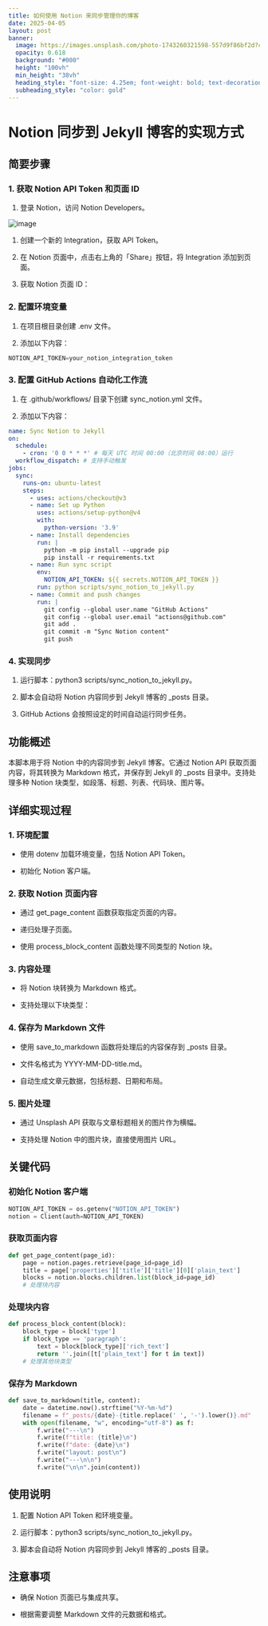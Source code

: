 ```yaml
---
title: 如何使用 Notion 来同步管理你的博客
date: 2025-04-05
layout: post
banner:
  image: https://images.unsplash.com/photo-1743260321598-557d9f86bf2d?crop=entropy&cs=tinysrgb&fit=max&fm=jpg&ixid=M3w2OTIwMzJ8MHwxfHJhbmRvbXx8fHx8fHx8fDE3NDM4MjE4NTh8&ixlib=rb-4.0.3&q=80&w=1080
  opacity: 0.618
  background: "#000"
  height: "100vh"
  min_height: "38vh"
  heading_style: "font-size: 4.25em; font-weight: bold; text-decoration: underline"
  subheading_style: "color: gold"
---
```


# Notion 同步到 Jekyll 博客的实现方式

## 简要步骤

### 1. 获取 Notion API Token 和页面 ID

1. 登录 Notion，访问 Notion Developers。

![image](https://prod-files-secure.s3.us-west-2.amazonaws.com/a7a0cc5a-89b9-4cda-8686-1fba0ca52f40/d19c1afe-dea5-4312-9333-786b0ba83054/image.png?X-Amz-Algorithm=AWS4-HMAC-SHA256&X-Amz-Content-Sha256=UNSIGNED-PAYLOAD&X-Amz-Credential=ASIAZI2LB4663Q3WLW2W%2F20250405%2Fus-west-2%2Fs3%2Faws4_request&X-Amz-Date=20250405T025738Z&X-Amz-Expires=3600&X-Amz-Security-Token=IQoJb3JpZ2luX2VjEKr%2F%2F%2F%2F%2F%2F%2F%2F%2F%2FwEaCXVzLXdlc3QtMiJGMEQCIDD1UpcMwTs%2FYAuSTSO1OR1hlqvFL27FBP9GGE9SY7eMAiBw%2FG4PSaSo%2F4hIvDiOkamZ5MCrdEikzmW771%2BunhpvwCr%2FAwgjEAAaDDYzNzQyMzE4MzgwNSIMbxFekRSRUDGnOlNuKtwDNtfuyFwg5ji7Ny4PjIx%2BKFBtP6mUNaPMLhNv%2BE270axlXkN1i4aJC%2BcH4JnRGQRVg495%2FmQcT5hImvwZjRqBaRYYIY1XQNcUrG3U0H0mGeeJsoFscdoWy306xhBMnMPobgvMbJr6DE5zEfI6iFKBrNANMoLr9jHPxgruFWi4Wh3xJYhhHyQ5C6I6CyA1qzSiGnpkZ6Aj9xPbCUo1N1ZV9aWbRdUv1nRSLA3G0su1i2EAqEGMWlVuJQZLAxBfix882S0%2FaetsAJ4vX6BITxDAfAhhM313%2FE9DWDZCqghFJk14aicvi5kyfrIwZKB%2BvBVSVF4ATRm0u9x0Cr6ys7cpGP5x7GYukNsezSv%2FK%2B67Ootm9Yszdzz9Eq0jdvVhJPRIiKqI4W1ZumTf%2B7arliYzZSW6CwT9Aq0kuys56UadlXELSGE5Tr%2BngSZbACvDoW4DscNNpVS5pnq5vIiQXDKr93u11bCWtt%2Bn5A%2BlvCGRiZhyA593zzVTBXKRTk9%2F%2B%2BSkZXJPMYeW9SkKzq2iZzwkP9kGV02RMk0D2ozG50%2BVoe9IVzFAaorMMfj36gzeIa0z%2Fzye%2BN0iHmTKlGlNphiG7JqY70vIowWbSEWTe2BUtYEpyIlyslsJPP%2Bimz0w56LCvwY6pgEyq5RRrHniWTp6g1Ax00rAo1xA2c7EHiCHDuHv3cF%2B%2BSZ3xXtWCvC9AuC5ewrvbbJRn1mTmjY6UKdt97E4pO%2FmECWpB0YJp8FAx8dcx1KOqfnpWWfkB2Zpip43mPF8HglbWz4w%2BOL97ISesPY6h9x7XbQwScB%2BrewEUq3FaC7Sw9J4NqyIOQwe8tYBNN47RSI4RERAQmfCv4h6ZBhDXIvIX%2Bi72oQH&X-Amz-Signature=ddb0565e4d09aaa06f7ab2f78b7ea63389a2cd32e0b7a4fdde9ae671178825cc&X-Amz-SignedHeaders=host&x-id=GetObject)

1. 创建一个新的 Integration，获取 API Token。

1. 在 Notion 页面中，点击右上角的「Share」按钮，将 Integration 添加到页面。

1. 获取 Notion 页面 ID：


### 2. 配置环境变量

1. 在项目根目录创建 .env 文件。

1. 添加以下内容：

```javascript
NOTION_API_TOKEN=your_notion_integration_token
```

### 3. 配置 GitHub Actions 自动化工作流

1. 在 .github/workflows/ 目录下创建 sync_notion.yml 文件。

1. 添加以下内容：

```yaml
name: Sync Notion to Jekyll
on:
  schedule:
    - cron: '0 0 * * *' # 每天 UTC 时间 00:00（北京时间 08:00）运行
  workflow_dispatch: # 支持手动触发
jobs:
  sync:
    runs-on: ubuntu-latest
    steps:
      - uses: actions/checkout@v3
      - name: Set up Python
        uses: actions/setup-python@v4
        with:
          python-version: '3.9'
      - name: Install dependencies
        run: |
          python -m pip install --upgrade pip
          pip install -r requirements.txt
      - name: Run sync script
        env:
          NOTION_API_TOKEN: ${{ secrets.NOTION_API_TOKEN }}
        run: python scripts/sync_notion_to_jekyll.py
      - name: Commit and push changes
        run: |
          git config --global user.name "GitHub Actions"
          git config --global user.email "actions@github.com"
          git add .
          git commit -m "Sync Notion content"
          git push
```

### 4. 实现同步

1. 运行脚本：python3 scripts/sync_notion_to_jekyll.py。

1. 脚本会自动将 Notion 内容同步到 Jekyll 博客的 _posts 目录。

1. GitHub Actions 会按照设定的时间自动运行同步任务。

## 功能概述

本脚本用于将 Notion 中的内容同步到 Jekyll 博客。它通过 Notion API 获取页面内容，将其转换为 Markdown 格式，并保存到 Jekyll 的 _posts 目录中。支持处理多种 Notion 块类型，如段落、标题、列表、代码块、图片等。

## 详细实现过程

### 1. 环境配置

- 使用 dotenv 加载环境变量，包括 Notion API Token。

- 初始化 Notion 客户端。

### 2. 获取 Notion 页面内容

- 通过 get_page_content 函数获取指定页面的内容。

- 递归处理子页面。

- 使用 process_block_content 函数处理不同类型的 Notion 块。

### 3. 内容处理

- 将 Notion 块转换为 Markdown 格式。

- 支持处理以下块类型：


### 4. 保存为 Markdown 文件

- 使用 save_to_markdown 函数将处理后的内容保存到 _posts 目录。

- 文件名格式为 YYYY-MM-DD-title.md。

- 自动生成文章元数据，包括标题、日期和布局。

### 5. 图片处理

- 通过 Unsplash API 获取与文章标题相关的图片作为横幅。

- 支持处理 Notion 中的图片块，直接使用图片 URL。

## 关键代码

### 初始化 Notion 客户端

```python
NOTION_API_TOKEN = os.getenv("NOTION_API_TOKEN")
notion = Client(auth=NOTION_API_TOKEN)
```

### 获取页面内容

```python
def get_page_content(page_id):
    page = notion.pages.retrieve(page_id=page_id)
    title = page['properties']['title']['title'][0]['plain_text']
    blocks = notion.blocks.children.list(block_id=page_id)
    # 处理块内容
```

### 处理块内容

```python
def process_block_content(block):
    block_type = block['type']
    if block_type == 'paragraph':
        text = block[block_type]['rich_text']
        return ''.join([t['plain_text'] for t in text])
    # 处理其他块类型
```

### 保存为 Markdown

```python
def save_to_markdown(title, content):
    date = datetime.now().strftime("%Y-%m-%d")
    filename = f"_posts/{date}-{title.replace(' ', '-').lower()}.md"
    with open(filename, "w", encoding="utf-8") as f:
        f.write("---\n")
        f.write(f"title: {title}\n")
        f.write(f"date: {date}\n")
        f.write("layout: post\n")
        f.write("---\n\n")
        f.write("\n\n".join(content))
```

## 使用说明

1. 配置 Notion API Token 和环境变量。

1. 运行脚本：python3 scripts/sync_notion_to_jekyll.py。

1. 脚本会自动将 Notion 内容同步到 Jekyll 博客的 _posts 目录。

## 注意事项

- 确保 Notion 页面已与集成共享。

- 根据需要调整 Markdown 文件的元数据和格式。